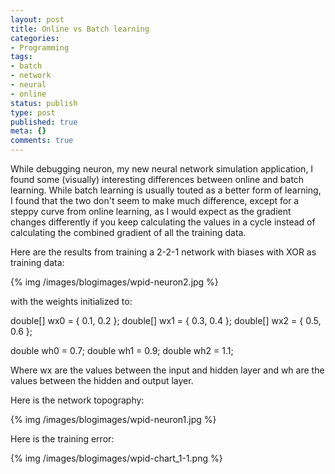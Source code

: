 ```yaml
---
layout: post
title: Online vs Batch learning
categories:
- Programming
tags:
- batch
- network
- neural
- online
status: publish
type: post
published: true
meta: {}
comments: true
---
```

While debugging neuron, my new neural network simulation application, I found some (visually) interesting differences between online and batch learning. While batch learning is usually touted as a better form of learning, I found that the two don't seem to make much difference, except for a steppy curve from online learning, as I would expect as the gradient changes differently if you keep calculating the values in a cycle instead of calculating the combined gradient of all the training data.

Here are the results from training a 2-2-1 network with biases with XOR as training data:

{% img /images/blogimages/wpid-neuron2.jpg %}

with the weights initialized to:

double[] wx0 = { 0.1, 0.2 };
double[] wx1 = { 0.3, 0.4 };
double[] wx2 = { 0.5, 0.6 };

double wh0 = 0.7;
double wh1 = 0.9;
double wh2 = 1.1;

Where wx are the values between the input and hidden layer and wh are the values between the hidden and output layer.

Here is the network topography:

{% img /images/blogimages/wpid-neuron1.jpg %}

Here is the training error:

{% img /images/blogimages/wpid-chart_1-1.png %}
